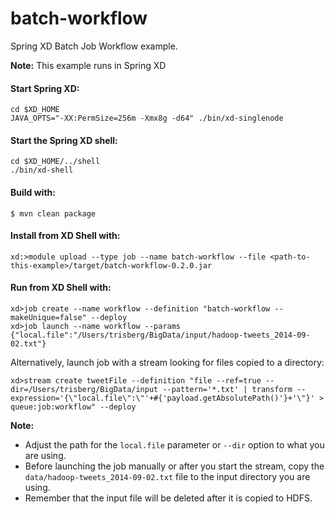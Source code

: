 batch-workflow
==============

Spring XD Batch Job Workflow example.

**Note:** 
This example runs in Spring XD

#### Start Spring XD:

    cd $XD_HOME
    JAVA_OPTS="-XX:PermSize=256m -Xmx8g -d64" ./bin/xd-singlenode

#### Start the Spring XD shell:

    cd $XD_HOME/../shell
    ./bin/xd-shell

#### Build with:

    $ mvn clean package

#### Install from XD Shell with:

    xd:>module upload --type job --name batch-workflow --file <path-to-this-example>/target/batch-workflow-0.2.0.jar

#### Run from XD Shell with:

    xd>job create --name workflow --definition "batch-workflow --makeUnique=false" --deploy
    xd>job launch --name workflow --params {"local.file":"/Users/trisberg/BigData/input/hadoop-tweets_2014-09-02.txt"}

Alternatively, launch job with a stream looking for files copied to a directory:

    xd>stream create tweetFile --definition "file --ref=true --dir=/Users/trisberg/BigData/input --pattern='*.txt' | transform --expression='{\"local.file\":\"'+#{'payload.getAbsolutePath()'}+'\"}' > queue:job:workflow" --deploy


**Note:** 

* Adjust the path for the `local.file` parameter or `--dir` option to what you are using.
* Before launching the job manually or after you start the stream, copy the `data/hadoop-tweets_2014-09-02.txt` file to the input directory you are using.
* Remember that the input file will be deleted after it is copied to HDFS.
